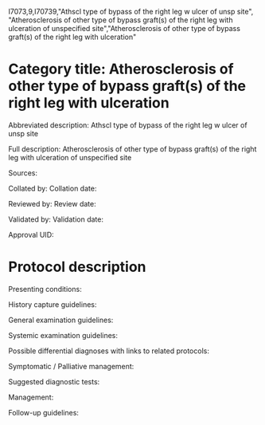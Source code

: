 I7073,9,I70739,"Athscl type of bypass of the right leg w ulcer of unsp site", "Atherosclerosis of other type of bypass graft(s) of the right leg with ulceration of unspecified site","Atherosclerosis of other type of bypass graft(s) of the right leg with ulceration"
# Category title: Atherosclerosis of other type of bypass graft(s) of the right leg with ulceration

Abbreviated description: Athscl type of bypass of the right leg w ulcer of unsp site

Full description: Atherosclerosis of other type of bypass graft(s) of the right leg with ulceration of unspecified site

Sources:

Collated by:
Collation date:

Reviewed by:
Review date:

Validated by:
Validation date:

Approval UID:

# Protocol description

Presenting conditions:

History capture guidelines:

General examination guidelines:

Systemic examination guidelines:

Possible differential diagnoses with links to related protocols:

Symptomatic / Palliative management:

Suggested diagnostic tests:

Management:

Follow-up guidelines:
